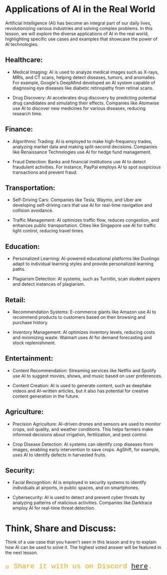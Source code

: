 # Applications of AI in the Real World

Artificial Intelligence (AI) has become an integral part of our daily lives, revolutionizing various industries and solving complex problems. In this lesson, we will explore the diverse applications of AI in the real world, highlighting specific use cases and examples that showcase the power of AI technologies.

## Healthcare:

- Medical Imaging: AI is used to analyze medical images such as X-rays, MRIs, and CT scans, helping detect diseases, tumors, and anomalies. For example, Google's DeepMind developed an AI system capable of diagnosing eye diseases like diabetic retinopathy from retinal scans.

- Drug Discovery: AI accelerates drug discovery by predicting potential drug candidates and simulating their effects. Companies like Atomwise use AI to discover new medicines for various diseases, reducing research time.

## Finance:

- Algorithmic Trading: AI is employed to make high-frequency trades, analyzing market data and making split-second decisions. Companies like Renaissance Technologies use AI for hedge fund management.

- Fraud Detection: Banks and financial institutions use AI to detect fraudulent activities. For instance, PayPal employs AI to spot suspicious transactions and prevent fraud.

## Transportation:

- Self-Driving Cars: Companies like Tesla, Waymo, and Uber are developing self-driving cars that use AI for real-time navigation and collision avoidance.

- Traffic Management: AI optimizes traffic flow, reduces congestion, and enhances public transportation. Cities like Singapore use AI for traffic light control, reducing travel times.

## Education:

- Personalized Learning: AI-powered educational platforms like Duolingo adapt to individual learning styles and provide personalized learning paths.

- Plagiarism Detection: AI systems, such as Turnitin, scan student papers and detect instances of plagiarism.

## Retail:

- Recommendation Systems: E-commerce giants like Amazon use AI to recommend products to customers based on their browsing and purchase history.

- Inventory Management: AI optimizes inventory levels, reducing costs and minimizing waste. Walmart uses AI for demand forecasting and stock replenishment.

## Entertainment:

- Content Recommendation: Streaming services like Netflix and Spotify use AI to suggest movies, shows, and music based on user preferences.

- Content Creation: AI is used to generate content, such as deepfake videos and AI-written articles, but it also has potential for creative content generation in the future.

## Agriculture:

- Precision Agriculture: AI-driven drones and sensors are used to monitor crops, soil quality, and weather conditions. This helps farmers make informed decisions about irrigation, fertilization, and pest control.

- Crop Disease Detection: AI systems can identify crop diseases from images, enabling early intervention to save crops. AgShift, for example, uses AI to identify defects in harvested fruits.

## Security:

- Facial Recognition: AI is employed in security systems to identify individuals at airports, in public spaces, and on smartphones.

- Cybersecurity: AI is used to detect and prevent cyber threats by analyzing patterns of malicious activities. Companies like Darktrace employ AI for real-time threat detection.

# Think, Share and Discuss:

Think of a use case that you haven't seen in this lesson and try to explain how AI can be used to solve it. The highest voted answer will be featured in the next lesson.

<p style="font-size:160%;font-family:courier; color:orange;">
💬 Share it with us on Discord <a href="https://discord.com/channels/1167059986019520563/1167060638300913786">here</a>.
</p>
